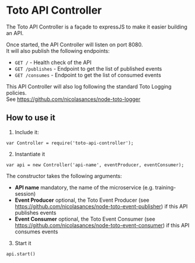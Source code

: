 # Toto API Controller
The Toto API Controller is a façade to expressJS to make it easier building an API.

Once started, the API Controller will listen on port 8080. <br/>
It will also publish the following endpoints:
 * `GET /`          - Health check of the API
 * `GET /publishes` - Endpoint to get the list of published events
 * `GET /consumes`  - Endpoint to get the list of consumed events

This API Controller will also log following the standard Toto Logging policies.<br/>
See https://github.com/nicolasances/node-toto-logger

## How to use it
1. Include it:
```
var Controller = require('toto-api-controller');
```
2. Instantiate it
```
var api = new Controller('api-name', eventProducer, eventConsumer);
```
The constructor takes the following arguments:
 * **API name**         mandatory, the name of the microservice (e.g. training-session)
 * **Event Producer**   optional, the Toto Event Producer (see https://github.com/nicolasances/node-toto-event-publisher) if this API publishes events
 * **Event Consumer**   optional, the Toto Event Consumer (see https://github.com/nicolasances/node-toto-event-consumer) if this API consumes events
3. Start it
```
api.start()
```
